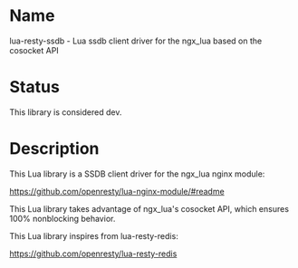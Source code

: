 Name
====

lua-resty-ssdb - Lua ssdb client driver for the ngx_lua based on the cosocket API

Status
======

This library is considered dev.

Description
===========

This Lua library is a SSDB client driver for the ngx_lua nginx module:

https://github.com/openresty/lua-nginx-module/#readme

This Lua library takes advantage of ngx_lua's cosocket API, which ensures
100% nonblocking behavior.

This Lua library inspires from lua-resty-redis:

https://github.com/openresty/lua-resty-redis


